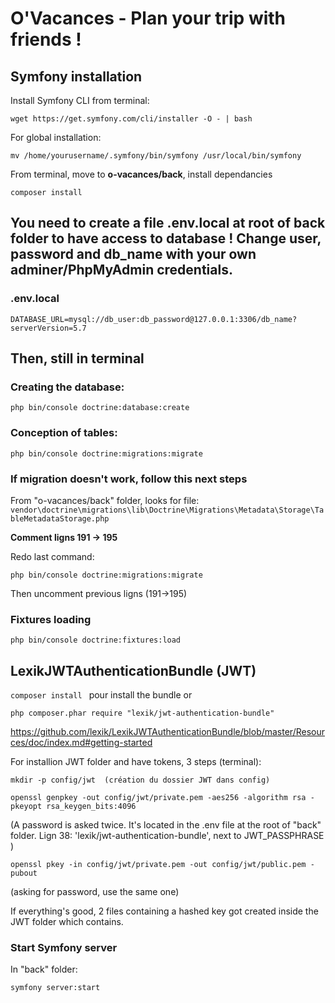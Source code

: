# O'Vacances - Plan your trip with friends !


## Symfony installation
Install Symfony CLI from terminal:
```
wget https://get.symfony.com/cli/installer -O - | bash
```
For global installation:
```
mv /home/yourusername/.symfony/bin/symfony /usr/local/bin/symfony
```

From terminal, move to **o-vacances/back**, install dependancies
```
composer install
```
## You need to create a file .env.local at root of back folder to have access to database ! Change user, password and db_name with your own adminer/PhpMyAdmin credentials.
### .env.local
`DATABASE_URL=mysql://db_user:db_password@127.0.0.1:3306/db_name?serverVersion=5.7`

## Then, still in terminal

### Creating the database: 
```
php bin/console doctrine:database:create
```

### Conception of tables:
```
php bin/console doctrine:migrations:migrate
```

### If migration doesn't work, follow this next steps
From "o-vacances/back" folder, looks for file:
    `vendor\doctrine\migrations\lib\Doctrine\Migrations\Metadata\Storage\TableMetadataStorage.php`
    
**Comment ligns 191 -> 195**

Redo last command:
```
php bin/console doctrine:migrations:migrate
```
Then uncomment previous ligns (191->195)

### Fixtures loading
```
php bin/console doctrine:fixtures:load
```

## LexikJWTAuthenticationBundle (JWT)
```composer install ``` pour install the bundle
or
```
php composer.phar require "lexik/jwt-authentication-bundle"
```

https://github.com/lexik/LexikJWTAuthenticationBundle/blob/master/Resources/doc/index.md#getting-started

For installion JWT folder and have tokens, 3 steps (terminal):

```
mkdir -p config/jwt  (création du dossier JWT dans config)
```

```
openssl genpkey -out config/jwt/private.pem -aes256 -algorithm rsa -pkeyopt rsa_keygen_bits:4096
```
(A password is asked twice. It's located in the .env file at the root of "back" folder. Lign 38: 'lexik/jwt-authentication-bundle', next to JWT_PASSPHRASE )
```
openssl pkey -in config/jwt/private.pem -out config/jwt/public.pem -pubout
```
(asking for password, use the same one)

If everything's good, 2 files containing a hashed key got created inside the JWT folder which contains.

### Start Symfony server
In "back" folder:
```
symfony server:start
```
